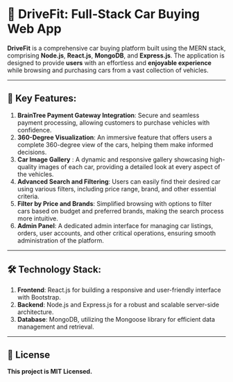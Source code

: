 # 🚗 DriveFit: Full-Stack Car Buying Web App

**DriveFit** is a comprehensive car buying platform built using the MERN stack, comprising **Node.js**, **React.js**, **MongoDB**, and **Express.js**. The application is designed to provide **users** with an effortless and **enjoyable experience** while browsing and purchasing cars from a vast collection of vehicles.

---

## 📌 Key Features:

1. **BrainTree Payment Gateway Integration**: Secure and seamless payment processing, allowing customers to purchase vehicles with confidence.
2. **360-Degree Visualization**: An immersive feature that offers users a complete 360-degree view of the cars, helping them make informed decisions.
3. **Car Image Gallery** : A dynamic and responsive gallery showcasing high-quality images of each car, providing a detailed look at every aspect of the vehicles.
4. **Advanced Search and Filtering**: Users can easily find their desired car using various filters, including price range, brand, and other essential criteria.
5. **Filter by Price and Brands**: Simplified browsing with options to filter cars based on budget and preferred brands, making the search process more intuitive.
6. **Admin Panel**: A dedicated admin interface for managing car listings, orders, user accounts, and other critical operations, ensuring smooth administration of the platform.

---

## 🛠 Technology Stack:

1. **Frontend**: React.js for building a responsive and user-friendly interface with Bootstrap.
2. **Backend**: Node.js and Express.js for a robust and scalable server-side architecture.
3. **Database**: MongoDB, utilizing the Mongoose library for efficient data management and retrieval.


---

## 📜 License

**This project is MIT Licensed.**
